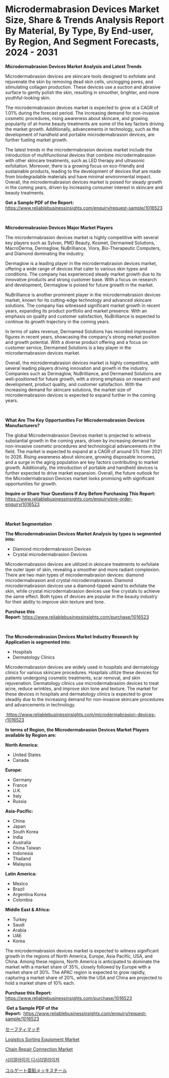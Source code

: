<p><h1>Microdermabrasion Devices Market Size, Share & Trends Analysis Report By Material, By Type, By End-user, By Region, And Segment Forecasts, 2024 - 2031</h1></p><p><strong>Microdermabrasion Devices Market Analysis and Latest Trends</strong></p>
<p><p>Microdermabrasion devices are skincare tools designed to exfoliate and rejuvenate the skin by removing dead skin cells, unclogging pores, and stimulating collagen production. These devices use a suction and abrasive surface to gently polish the skin, resulting in smoother, brighter, and more youthful-looking skin.</p><p>The microdermabrasion devices market is expected to grow at a CAGR of 1.01% during the forecast period. The increasing demand for non-invasive cosmetic procedures, rising awareness about skincare, and growing popularity of at-home beauty treatments are some of the key factors driving the market growth. Additionally, advancements in technology, such as the development of handheld and portable microdermabrasion devices, are further fueling market growth.</p><p>The latest trends in the microdermabrasion devices market include the introduction of multifunctional devices that combine microdermabrasion with other skincare treatments, such as LED therapy and ultrasonic exfoliation. Moreover, there is a growing focus on eco-friendly and sustainable products, leading to the development of devices that are made from biodegradable materials and have minimal environmental impact. Overall, the microdermabrasion devices market is poised for steady growth in the coming years, driven by increasing consumer interest in skincare and beauty treatments.</p></p>
<p><strong>Get a Sample PDF of the Report:&nbsp;</strong> <a href="https://www.reliablebusinessinsights.com/enquiry/request-sample/1016523">https://www.reliablebusinessinsights.com/enquiry/request-sample/1016523</a></p>
<p>&nbsp;</p>
<p><strong>Microdermabrasion Devices Major Market Players</strong></p>
<p><p>The microdermabrasion devices market is highly competitive with several key players such as Sylvan, PMD Beauty, Kosmet, Dermamed Solutions, MacroDerma, Dermaglow, NuBrilliance, Viora, Bio-Therapeutic Computers, and Diamond dominating the industry.</p><p>Dermaglow is a leading player in the microdermabrasion devices market, offering a wide range of devices that cater to various skin types and conditions. The company has experienced steady market growth due to its innovative products and strong customer base. With a focus on research and development, Dermaglow is poised for future growth in the market.</p><p>NuBrilliance is another prominent player in the microdermabrasion devices market, known for its cutting-edge technology and advanced skincare solutions. The company has witnessed significant market growth in recent years, expanding its product portfolio and market presence. With an emphasis on quality and customer satisfaction, NuBrilliance is expected to continue its growth trajectory in the coming years.</p><p>In terms of sales revenue, Dermamed Solutions has recorded impressive figures in recent years, showcasing the company's strong market position and growth potential. With a diverse product offering and a focus on customer service, Dermamed Solutions is a key player in the microdermabrasion devices market.</p><p>Overall, the microdermabrasion devices market is highly competitive, with several leading players driving innovation and growth in the industry. Companies such as Dermaglow, NuBrilliance, and Dermamed Solutions are well-positioned for future growth, with a strong emphasis on research and development, product quality, and customer satisfaction. With the increasing demand for skincare solutions, the market size of microdermabrasion devices is expected to expand further in the coming years.</p></p>
<p>&nbsp;</p>
<p><strong>What Are The Key Opportunities For Microdermabrasion Devices Manufacturers?</strong></p>
<p><p>The global Microdermabrasion Devices market is projected to witness substantial growth in the coming years, driven by increasing demand for non-invasive cosmetic procedures and technological advancements in the field. The market is expected to expand at a CAGR of around 5% from 2021 to 2026. Rising awareness about skincare, growing disposable incomes, and a surge in the aging population are key factors contributing to market growth. Additionally, the introduction of portable and handheld devices is further expected to drive market expansion. Overall, the future outlook for the Microdermabrasion Devices market looks promising with significant opportunities for growth.</p></p>
<p><strong>Inquire or Share Your Questions If Any Before Purchasing This Report:</strong> <a href="https://www.reliablebusinessinsights.com/enquiry/pre-order-enquiry/1016523">https://www.reliablebusinessinsights.com/enquiry/pre-order-enquiry/1016523</a></p>
<p>&nbsp;</p>
<p><strong>Market Segmentation</strong></p>
<p><strong>The Microdermabrasion Devices Market Analysis by types is segmented into:</strong></p>
<p><ul><li>Diamond microdermabrasion Devices</li><li>Crystal microdermabrasion Devices</li></ul></p>
<p><p>Microdermabrasion devices are utilized in skincare treatments to exfoliate the outer layer of skin, revealing a smoother and more radiant complexion. There are two main types of microdermabrasion devices: diamond microdermabrasion and crystal microdermabrasion. Diamond microdermabrasion devices use a diamond-tipped wand to exfoliate the skin, while crystal microdermabrasion devices use fine crystals to achieve the same effect. Both types of devices are popular in the beauty industry for their ability to improve skin texture and tone.</p></p>
<p><strong>Purchase this Report:&nbsp;</strong><a href="https://www.reliablebusinessinsights.com/purchase/1016523">https://www.reliablebusinessinsights.com/purchase/1016523</a></p>
<p>&nbsp;</p>
<p><strong>The Microdermabrasion Devices Market Industry Research by Application is segmented into:</strong></p>
<p><ul><li>Hospitals</li><li>Dermatology Clinics</li></ul></p>
<p><p>Microdermabrasion devices are widely used in hospitals and dermatology clinics for various skincare procedures. Hospitals utilize these devices for patients undergoing cosmetic treatments, scar removal, and skin rejuvenation. Dermatology clinics use microdermabrasion devices to treat acne, reduce wrinkles, and improve skin tone and texture. The market for these devices in hospitals and dermatology clinics is expected to grow steadily due to the increasing demand for non-invasive skincare procedures and advancements in technology.</p></p>
<p><a href="https://www.reliablebusinessinsights.com/microdermabrasion-devices-r1016523">&nbsp;https://www.reliablebusinessinsights.com/microdermabrasion-devices-r1016523</a></p>
<p><strong>In terms of Region, the Microdermabrasion Devices Market Players available by Region are:</strong></p>
<p>
    <p> <strong> North America: </strong>
        <ul>
            <li>United States</li>
            <li>Canada</li>
        </ul>
        </p> 
    <p> <strong> Europe: </strong>
        <ul>
            <li>Germany</li>
            <li>France</li>
            <li>U.K.</li>
            <li>Italy</li>
            <li>Russia</li>
        </ul>
        </p> 
    <p> <strong> Asia-Pacific: </strong>
        <ul>
            <li>China</li>
            <li>Japan</li>
            <li>South Korea</li>
            <li>India</li>
            <li>Australia</li>
            <li>China Taiwan</li>
            <li>Indonesia</li>
            <li>Thailand</li>
            <li>Malaysia</li>
        </ul>
        </p> 
    <p> <strong> Latin America: </strong>
        <ul>
            <li>Mexico</li>
            <li>Brazil</li>
            <li>Argentina Korea</li>
            <li>Colombia</li>
        </ul>
        </p> 
    <p> <strong> Middle East & Africa: </strong>
        <ul>
            <li>Turkey</li>
            <li>Saudi</li>
            <li>Arabia</li>
            <li>UAE</li>
            <li>Korea</li>
        </ul>
    </p>
    </p>
<p><p>The microdermabrasion devices market is expected to witness significant growth in the regions of North America, Europe, Asia Pacific, USA, and China. Among these regions, North America is anticipated to dominate the market with a market share of 35%, closely followed by Europe with a market share of 30%. The APAC region is expected to grow rapidly, capturing a market share of 20%, while the USA and China are projected to hold a market share of 10% each.</p></p>
<p><strong>Purchase this Report: </strong><a href="https://www.reliablebusinessinsights.com/purchase/1016523">https://www.reliablebusinessinsights.com/purchase/1016523</a></p>
<p>&nbsp;<strong>Get a Sample PDF of the Report:&nbsp;&nbsp;</strong><a href="https://www.reliablebusinessinsights.com/enquiry/request-sample/1016523">https://www.reliablebusinessinsights.com/enquiry/request-sample/1016523</a></p>
<p><strong></strong></p>
<p><p><a href="https://github.com/xtkhtofdt934839/Market-Research-Report-List-2/blob/main/1497624166818.md">セーフティマッチ</a></p><p><a href="https://github.com/Sinjinluong3e0awx2m195k76/Market-Research-Report-List-3/blob/main/logistics-sorting-equipment-market.md">Logistics Sorting Equipment Market</a></p><p><a href="https://github.com/LitzyGulgowski2023/Market-Research-Report-List-1/blob/main/chain-repair-connection-market.md">Chain Repair Connection Market</a></p><p><a href="https://github.com/trmesnao7959541/Market-Research-Report-List-2/blob/main/3858085179991.md">시리얼라이저 디시리얼라이저</a></p><p><a href="https://github.com/ddwcuskozol07187/Market-Research-Report-List-2/blob/main/2942199166819.md">コルゲート亜鉛メッキスチール</a></p></p>